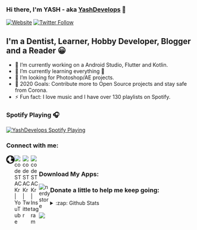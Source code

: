 ### Hi there, I'm YASH - aka [YashDevelops][website] 👋

[![Website](https://img.shields.io/website?label=WallBerry.online&style=for-the-badge&url=https%3A%2F%2Fwallloop.online)](https://wallloop.online)
[![Twitter Follow](https://img.shields.io/twitter/follow/DEDASFUCK?color=1DA1F2&logo=twitter&style=for-the-badge)](https://twitter.com/intent/follow?original_referer=https%3A%2F%2Fgithub.com%2Fyashdevelops&screen_name=dedasfuck)

## I'm a Dentist, Learner, Hobby Developer, Blogger and a Reader 😀

- 🔭 I’m currently working on a Android Studio, Flutter and Kotlin.
- 🌱 I’m currently learning everything 🤣
- 👯 I’m looking for Photoshop/AE projects.
- 🥅 2020 Goals: Contribute more to Open Source projects and stay safe from Corona.
- ⚡ Fun fact: I love music and I have over 130 playlists on Spotify.

### Spotify Playing 🎧
[<img src="https://now-playing-codestackr.vercel.app/api/spotify-playing" alt="YashDevelops Spotify Playing" width="350" />](https://open.spotify.com/user/swyqyimdc12jajde4vpwd2x1b)

### Connect with me:

[<img align="left" alt="codeSTACKr.com" width="22px" src="https://raw.githubusercontent.com/iconic/open-iconic/master/svg/globe.svg" />][website]
[<img align="left" alt="codeSTACKr | YouTube" width="22px" src="https://cdn.jsdelivr.net/npm/simple-icons@v3/icons/youtube.svg" />][youtube]
[<img align="left" alt="codeSTACKr | Twitter" width="22px" src="https://cdn.jsdelivr.net/npm/simple-icons@v3/icons/twitter.svg" />][twitter]
[<img align="left" alt="codeSTACKr | Instagram" width="22px" src="https://cdn.jsdelivr.net/npm/simple-icons@v3/icons/instagram.svg" />][instagram]
</br>

### Download My Apps:
[<img align="left" alt="nerdystore" width="30px" src="https://i.imgur.com/qrMMraG.png" />][nerdystore]


### Donate a little to help me keep going:

<details>
  <summary>:zap: Github Stats</summary>

  <img align="left" alt="codeSTACKr's Github Stats" src="https://github-readme-stats.codestackr.vercel.app/api?username=yashdevelops&show_icons=true&hide_border=true" />

</details>
</br>
<img src="https://i.imgur.com/FsG4n9Z.png" style="max-width:100%;">

[website]: https://wallloop.online
[twitter]: https://twitter.com/dedasfuck
[youtube]: https://youtube.com/dedasfuck
[instagram]: https://instagram.com/nerdystore
[nerdystore]: https://www.pling.com/p/1408798

